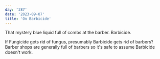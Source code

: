 ```yaml
---
day: '387'
date: '2023-09-07'
title: 'On Barbicide'
---
```


That mystery blue liquid full of combs at the barber. Barbicide.

If Fungicide gets rid of fungus, presumably Barbicide gets rid of barbers? Barber shops are generally full of barbers so it's safe to assume Barbicide doesn't work.
